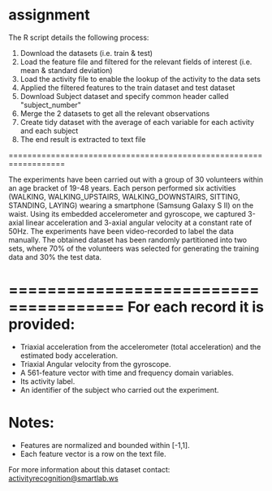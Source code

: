 # assignment
The R script details the following process:

1) Download the datasets (i.e. train & test)
2) Load the feature file and filtered for the relevant fields of interest (i.e. mean & standard deviation)
3) Load the activity file to enable the lookup of the activity to the data sets
4) Applied the filtered features to the train dataset and test dataset
5) Download Subject dataset and specify common header called "subject_number"
6) Merge the 2 datasets to get all the relevant observations
7) Create tidy dataset with the average of each variable for each activity and each subject
8) The end result is extracted to text file


==================================================================

The experiments have been carried out with a group of 30 volunteers within an age bracket of 19-48 years. Each person performed six activities (WALKING, WALKING_UPSTAIRS, WALKING_DOWNSTAIRS, SITTING, STANDING, LAYING) wearing a smartphone (Samsung Galaxy S II) on the waist. Using its embedded accelerometer and gyroscope, we captured 3-axial linear acceleration and 3-axial angular velocity at a constant rate of 50Hz. The experiments have been video-recorded to label the data manually. The obtained dataset has been randomly partitioned into two sets, where 70% of the volunteers was selected for generating the training data and 30% the test data. 

======================================
For each record it is provided:
======================================

- Triaxial acceleration from the accelerometer (total acceleration) and the estimated body acceleration.
- Triaxial Angular velocity from the gyroscope. 
- A 561-feature vector with time and frequency domain variables. 
- Its activity label. 
- An identifier of the subject who carried out the experiment.

Notes: 
======
- Features are normalized and bounded within [-1,1].
- Each feature vector is a row on the text file.

For more information about this dataset contact: activityrecognition@smartlab.ws
